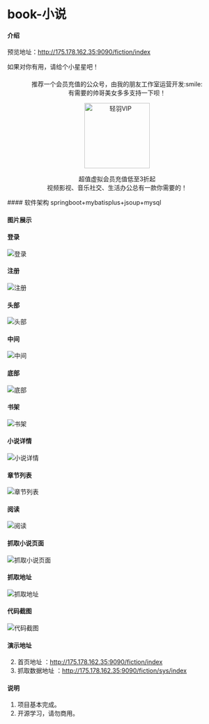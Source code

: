 # book-小说

#### 介绍
预览地址：http://175.178.162.35:9090/fiction/index

如果对你有用，请给个小星星吧！
####
<p align="center"> 推荐一个会员充值的公众号，由我的朋友工作室运营开发:smile:<br/>有需要的帅哥美女多多支持一下呗！</p>
<p align="center"><img alt="轻羽VIP" width="150px"src="https://gitee.com/lin_zhao_quan/book_novels/raw/master/cz_qrcode.png"/></p>
<P align="center">超值虚拟会员充值低至3折起<br/>视频影视、音乐社交、生活办公总有一款你需要的！</P>
#### 软件架构
springboot+mybatisplus+jsoup+mysql

#### 图片展示

#### 登录

![登录](https://images.gitee.com/uploads/images/2020/0106/221039_e62bc99f_5423276.png "屏幕截图.png")

#### 注册

![注册](https://images.gitee.com/uploads/images/2020/0106/221135_bc30250f_5423276.png "屏幕截图.png")

#### 头部

![头部](https://images.gitee.com/uploads/images/2019/1220/003342_5a6182c9_5423276.png "屏幕截图.png")

#### 中间

![中间](https://images.gitee.com/uploads/images/2019/1220/003415_a7e2e5af_5423276.png "屏幕截图.png")

#### 底部 

![底部](https://images.gitee.com/uploads/images/2019/1220/003453_246b5461_5423276.png "屏幕截图.png")

#### 书架

![书架](https://images.gitee.com/uploads/images/2020/0106/220854_5a050dd4_5423276.png "屏幕截图.png")

#### 小说详情

![小说详情](https://images.gitee.com/uploads/images/2019/1220/003510_8de5c3f2_5423276.png "屏幕截图.png")

#### 章节列表

![章节列表](https://images.gitee.com/uploads/images/2019/1220/003536_9b403642_5423276.png "屏幕截图.png")

#### 阅读

![阅读](https://images.gitee.com/uploads/images/2019/1220/003602_262b0701_5423276.png "屏幕截图.png")

#### 抓取小说页面
                                    
![抓取小说页面](https://images.gitee.com/uploads/images/2019/1231/153536_7ec0df53_5423276.png "屏幕截图.png")

#### 抓取地址

![抓取地址](https://images.gitee.com/uploads/images/2019/1231/153637_a67d4f6c_5423276.png "屏幕截图.png")

#### 代码截图
![代码截图](https://images.gitee.com/uploads/images/2020/0909/164022_6c652e86_5423276.png "屏幕截图.png")
#### 演示地址

2.   首页地址 ：http://175.178.162.35:9090/fiction/index
3.   抓取数据地址 ：http://175.178.162.35:9090/fiction/sys/index

#### 说明

1.   项目基本完成。
2.   开源学习，请勿商用。
